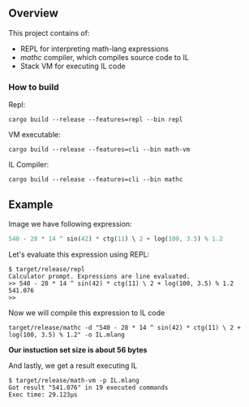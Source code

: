 ## Overview

This project contains of:

* REPL for interpreting math-lang expressions
* *mathc* compiler, which compiles source code to IL
* Stack VM for executing IL code

### How to build
Repl:

```
cargo build --release --features=repl --bin repl
```

VM executable:

```
cargo build --release --features=cli --bin math-vm
```
IL Compiler:

```
cargo build --release --features=cli --bin mathc
```

## Example

Image we have following expression:
```rust
540 - 28 * 14 ^ sin(42) * ctg(11) \ 2 + log(100, 3.5) % 1.2
```

Let's evaluate this expression using REPL:
```
$ target/release/repl 
Calculator prompt. Expressions are line evaluated.
>> 540 - 28 * 14 ^ sin(42) * ctg(11) \ 2 + log(100, 3.5) % 1.2
541.076
>> 
```

Now we will compile this expression to IL code
```console
target/release/mathc -d "540 - 28 * 14 ^ sin(42) * ctg(11) \ 2 + log(100, 3.5) % 1.2" -o IL.mlang
```

**Our instuction set size is about 56 bytes**

And lastly, we get a result executing IL
```
$ target/release/math-vm -p IL.mlang 
Got result "541.076" in 19 executed commands
Exec time: 29.123µs
```